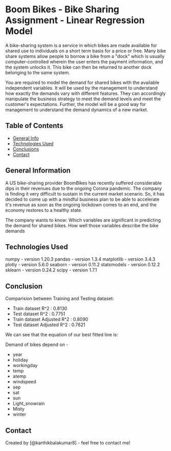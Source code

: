 # Boom Bikes - Bike Sharing Assignment - Linear Regression Model

A bike-sharing system is a service in which bikes are made available for shared use to individuals on a short term basis for a price or free. Many bike share systems allow people to borrow a bike from a "dock" which is usually computer-controlled wherein the user enters the payment information, and the system unlocks it. This bike can then be returned to another dock belonging to the same system.

You are required to model the demand for shared bikes with the available independent variables. It will be used by the management to understand how exactly the demands vary with different features. They can accordingly manipulate the business strategy to meet the demand levels and meet the customer's expectations. Further, the model will be a good way for management to understand the demand dynamics of a new market. 


## Table of Contents
* [General Info](#general-information)
* [Technologies Used](#technologies-used)
* [Conclusions](#conclusions)
* [Contact](#Contact)


## General Information

A US bike-sharing provider BoomBikes has recently suffered considerable dips in their revenues due to the ongoing Corona pandemic. The company is finding it very difficult to sustain in the current market scenario. So, it has decided to come up with a mindful business plan to be able to accelerate it's revenue as soon as the ongoing lockdown comes to an end, and the economy restores to a healthy state.

The company wants to know:
Which variables are significant in predicting the demand for shared bikes.
How well those variables describe the bike demands


## Technologies Used
numpy - version 1.20.3
pandas - version 1.3.4
matplotlib - version 3.4.3
plotly - version 5.6.0
seaborn - version 0.11.2
statsmodels - version 0.12.2
sklearn - version 0.24.2
scipy - version 1.7.1


## Conclusion

Comparision between Training and Testing dataset:

- Train dataset R^2          : 0.8130
- Test dataset R^2           : 0.7751
- Train dataset Adjusted R^2 : 0.8090    
- Test dataset Adjusted R^2  : 0.7621

We can see that the equation of our best fitted line is:

Demand of bikes depend on - 
- year
- holiday
- workingday
- temp
- atemp
- windspeed
- sep
- sat
- sun
- Light_snowrain
- Misty
- winter


## Contact
Created by [@karthikbalakumar8] - feel free to contact me!